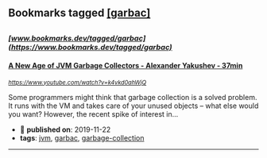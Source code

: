 ## Bookmarks tagged [[garbac]](https://www.bookmarks.dev?q=[garbac])

_<sup><sup>[www.bookmarks.dev/tagged/garbac](https://www.bookmarks.dev/tagged/garbac)</sup></sup>_
---
#### [A New Age of JVM Garbage Collectors - Alexander Yakushev - 37min](https://www.youtube.com/watch?v=k4vkd0ahWjQ)
_<sup>https://www.youtube.com/watch?v=k4vkd0ahWjQ</sup>_

Some programmers might think that garbage collection is a solved problem. It runs with the VM and takes care of your unused objects – what else would you want? However, the recent spike of interest in...
* :calendar: **published on**: 2019-11-22
* **tags**: [jvm](../tagged/jvm.md), [garbac](../tagged/garbac.md), [garbage-collection](../tagged/garbage-collection.md)
---
